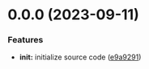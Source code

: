 # 0.0.0 (2023-09-11)


### Features

* **init:** initialize source code ([e9a9291](https://github.com/yeminxuan/finalVirtualList/commit/e9a92915ed0982dd3febd80bc9d78412583342b5))



